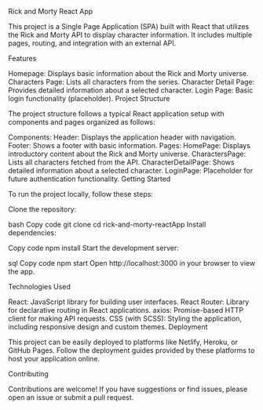 Rick and Morty React App

This project is a Single Page Application (SPA) built with React that utilizes the Rick and Morty API to display character information. It includes multiple pages, routing, and integration with an external API.

Features

Homepage: Displays basic information about the Rick and Morty universe.
Characters Page: Lists all characters from the series.
Character Detail Page: Provides detailed information about a selected character.
Login Page: Basic login functionality (placeholder).
Project Structure

The project structure follows a typical React application setup with components and pages organized as follows:

Components:
Header: Displays the application header with navigation.
Footer: Shows a footer with basic information.
Pages:
HomePage: Displays introductory content about the Rick and Morty universe.
CharactersPage: Lists all characters fetched from the API.
CharacterDetailPage: Shows detailed information about a selected character.
LoginPage: Placeholder for future authentication functionality.
Getting Started

To run the project locally, follow these steps:

Clone the repository:

bash
Copy code
git clone <repository-url>
cd rick-and-morty-reactApp
Install dependencies:

Copy code
npm install
Start the development server:

sql
Copy code
npm start
Open http://localhost:3000 in your browser to view the app.

Technologies Used

React: JavaScript library for building user interfaces.
React Router: Library for declarative routing in React applications.
axios: Promise-based HTTP client for making API requests.
CSS (with SCSS): Styling the application, including responsive design and custom themes.
Deployment

This project can be easily deployed to platforms like Netlify, Heroku, or GitHub Pages. Follow the deployment guides provided by these platforms to host your application online.

Contributing

Contributions are welcome! If you have suggestions or find issues, please open an issue or submit a pull request.
